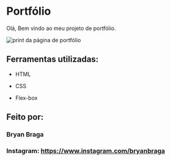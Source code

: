 # Portfólio 

Olá, Bem vindo ao meu projeto de portfólio.

![print da página de portfólio](https://github.com/Bryan-Braga/portfolio001A/assets/153787168/7f247cb0-db3b-4fed-8267-645de16f238c)

## Ferramentas utilizadas:

* HTML

* CSS

* Flex-box

## Feito por:

### Bryan Braga

### Instagram: https://www.instagram.com/bryanbraga
